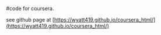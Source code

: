 #code for coursera. 

see github page at [https://wyatt419.github.io/coursera_html/](https://wyatt419.github.io/coursera_html/)
